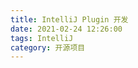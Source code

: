 ```yaml
---
title: IntelliJ Plugin 开发
date: 2021-02-24 12:26:00
tags: IntelliJ
category: 开源项目
---
```



